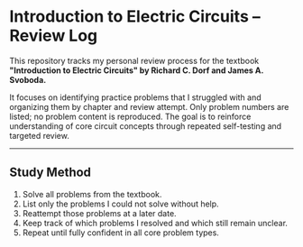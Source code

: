 # Introduction to Electric Circuits – Review Log

This repository tracks my personal review process for the textbook  
**"Introduction to Electric Circuits" by Richard C. Dorf and James A. Svoboda.**

It focuses on identifying practice problems that I struggled with and organizing them by chapter and review attempt. Only problem numbers are listed; no problem content is reproduced. The goal is to reinforce understanding of core circuit concepts through repeated self-testing and targeted review.

---

## Study Method

1. Solve all problems from the textbook.
2. List only the problems I could not solve without help.
3. Reattempt those problems at a later date.
4. Keep track of which problems I resolved and which still remain unclear.
5. Repeat until fully confident in all core problem types.
